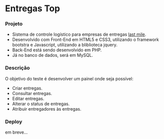# Entregas Top

### Projeto

- Sistema de controle logístico para empresas de entregas <a href='https://en.wikipedia.org/wiki/Last_mile_(transportation)'>last mile</a>.
- Desenvolvido com Front-End em HTML5 e CSS3, utilizando o framework bootstra e Javascript, utilizando a bliblioteca jquery.
- Back-End está sendo desenvolvido em PHP.
- Já no banco de dados, será em MySQL.

### Descrição

O objetivo do teste é desenvolver um painel onde seja possível:

- Criar entregas.
- Consultar entregas.
- Editar entregas.
- Alterar o status de entregas.
- Atribuir entregadores às entregas. 


### Deploy 

em breve...
